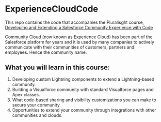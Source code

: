 # ExperienceCloudCode
 This repo contains the code that accompanies the Pluralisght course, [Developing and Extending a Salesforce Community Experience with Code](http://pluralsight.pxf.io/9WGgMY)
 
 Community Cloud (now known as Experience Cloud) has been part of the Salesforce platform for years and it is used by many companies to actively communicate with   their communities of customers, partners and employees. Hence the community name.
 
 ## What you will learn in this course:
 1. Developing custom Lightning components to extend a Lightning-based community.
 2. Building a Visualforce community with standard Visualforce pages and Apex classes.
 3. What code-based sharing and visibility customizations you can make to secure your community.
 4. Opportunities to extend your community through integrations with other communities and clouds.
